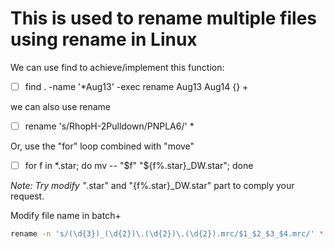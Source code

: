 # This is used to rename multiple files using rename in Linux

We can use find to achieve/implement this function:

- [ ] find . -name '*Aug13' -exec rename Aug13 Aug14 {} +

we can also use rename 

- [ ] rename 's/RhopH-2Pulldown/PNPLA6/' *

Or, use the "for" loop combined with "move"

- [ ] for f in *.star; do mv -- "$f" "${f%.star}_DW.star"; done

*Note: Try modify "*.star" and "{f%.star}_DW.star" part to comply your request. 

Modify file name in batch+

```sh
rename -n 's/(\d{3})_(\d{2})\.(\d{2})\.(\d{2}).mrc/$1_$2_$3_$4.mrc/' *.mrc
```
